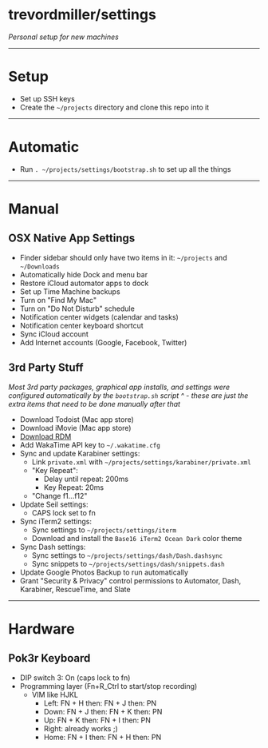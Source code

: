 # trevordmiller/settings

_Personal setup for new machines_

---

# Setup

- Set up SSH keys
- Create the `~/projects` directory and clone this repo into it

---

# Automatic

- Run `. ~/projects/settings/bootstrap.sh` to set up all the things

---

# Manual

## OSX Native App Settings

- Finder sidebar should only have two items in it: `~/projects` and `~/Downloads`
- Automatically hide Dock and menu bar
- Restore iCloud automator apps to dock
- Set up Time Machine backups
- Turn on "Find My Mac"
- Turn on "Do Not Disturb" schedule
- Notification center widgets (calendar and tasks)
- Notification center keyboard shortcut
- Sync iCloud account
- Add Internet accounts (Google, Facebook, Twitter)

## 3rd Party Stuff

_Most 3rd party packages, graphical app installs, and settings were configured automatically by the `bootstrap.sh` script ^ - these are just the extra items that need to be done manually after that_

- Download Todoist (Mac app store)
- Download iMovie (Mac app store)
- [Download RDM](http://cl.ly/2A441v222i33/download/RDM.tar.gz)
- Add WakaTime API key to `~/.wakatime.cfg`
- Sync and update Karabiner settings:
    - Link `private.xml` with `~/projects/settings/karabiner/private.xml`
    - "Key Repeat":
        - Delay until repeat: 200ms
        - Key Repeat: 20ms
    - "Change f1...f12"
- Update Seil settings:
  - CAPS lock set to fn
- Sync iTerm2 settings:
  - Sync settings to `~/projects/settings/iterm`
  - Download and install the `Base16 iTerm2 Ocean Dark` color theme
- Sync Dash settings:
  - Sync settings to `~/projects/settings/dash/Dash.dashsync`
  - Sync snippets to `~/projects/settings/dash/snippets.dash`
- Update Google Photos Backup to run automatically
- Grant "Security & Privacy" control permissions to Automator, Dash, Karabiner, RescueTime, and Slate

---

# Hardware

## Pok3r Keyboard

- DIP switch 3: On (caps lock to fn)
- Programming layer (Fn+R_Ctrl to start/stop recording)
  - VIM like HJKL
    - Left: FN + H then: FN + J then: PN
    - Down: FN + J then: FN + K then: PN
    - Up: FN + K then: FN + I then: PN
    - Right: already works ;)
    - Home: FN + I then: FN + H then: PN

